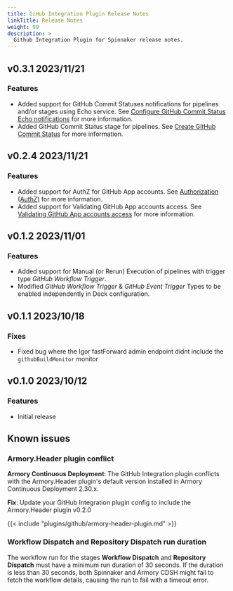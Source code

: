 ```yaml
---
title: GiHub Integration Plugin Release Notes
linkTitle: Release Notes
weight: 99
description: >
  Github Integration Plugin for Spinnaker release notes.
---
```

## v0.3.1 2023/11/21
### Features
- Added support for GitHub Commit Statuses notifications for pipelines and/or stages using Echo service. See [Configure GitHub Commit Status Echo notifications](/plugins/github-integration/#configure-github-commit-status-echo-notifications) for more information.
- Added GitHub Commit Status stage for pipelines. See [Create GitHub Commit Status](/plugins/github-integration/use/index/#create-github-commit-status) for more information.

## v0.2.4 2023/11/21
### Features
- Added support for AuthZ for GitHub App accounts. See [Authorization (AuthZ)](/plugins/github-integration/#authz) for more information.
- Added support for Validating GitHub App accounts access. See [Validating GitHub App accounts access](/plugins/github-integration/#validate-github-access) for more information.

## v0.1.2 2023/11/01

### Features
- Added support for Manual (or Rerun) Execution of pipelines with trigger type *GitHub Workflow Trigger*.
- Modified *GitHub Workflow Trigger* & *GitHub Event Trigger* Types to be enabled independently in Deck configuration.  



## v0.1.1 2023/10/18

### Fixes
- Fixed bug where the Igor fastForward admin endpoint didnt include the `githubBuildMonitor` monitor 

## v0.1.0 2023/10/12

### Features

- Initial release

## Known issues

### Armory.Header plugin conflict

**Armory Continuous Deployment**: The GitHub Integration plugin conflicts with the Armory.Header plugin's default version installed in Armory Continuous Deployment 2.30.x. 

**Fix**: Update your GitHub Integration plugin config to include the Armory.Header plugin v0.2.0

{{< include "plugins/github/armory-header-plugin.md" >}}

### **Workflow Dispatch** and **Repository Dispatch** run duration

The workflow run for the stages **Workflow Dispatch** and **Repository Dispatch** must have a minimum run duration of 30 seconds. If the duration is less than 30 seconds, both Spinnaker and Armory CDSH might fail to fetch the workflow details, causing the run to fail with a timeout error.

